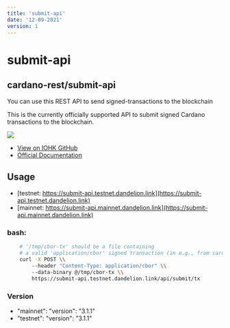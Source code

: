 ```yaml
---
title: 'submit-api'
date: '12-09-2021'
version: 1 
---    
```


# submit-api
## cardano-rest/submit-api

You can use this REST API to send signed-transactions to the blockchain

This is the currently officially supported API to submit signed Cardano transactions to the blockchain.

![](/showcase-submit-api.png)
- [View on IOHK GitHub](https://github.com/input-output-hk/cardano-rest#overview)
- [Official Documentation](https://input-output-hk.github.io/cardano-rest/submit-api/)


## Usage
- [testnet: https://submit-api.testnet.dandelion.link](https://submit-api.testnet.dandelion.link)
- [mainnet: https://submit-api.mainnet.dandelion.link](https://submit-api.mainnet.dandelion.link)

### bash:  
```bash
    # '/tmp/cbor-tx' should be a file containing 
    # a valid 'application/cbor' signed transaction (in e.g., from cardano-cli)
    curl -X POST \\
        --header "Content-Type: application/cbor" \\
        --data-binary @/tmp/cbor-tx \\
        https://submit-api.testnet.dandelion.link/api/submit/tx
```

### Version
- "mainnet": "version": "3.1.1"
- "testnet": "version": "3.1.1"